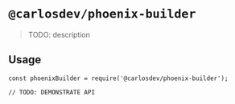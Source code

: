 # `@carlosdev/phoenix-builder`

> TODO: description

## Usage

```
const phoenixBuilder = require('@carlosdev/phoenix-builder');

// TODO: DEMONSTRATE API
```
